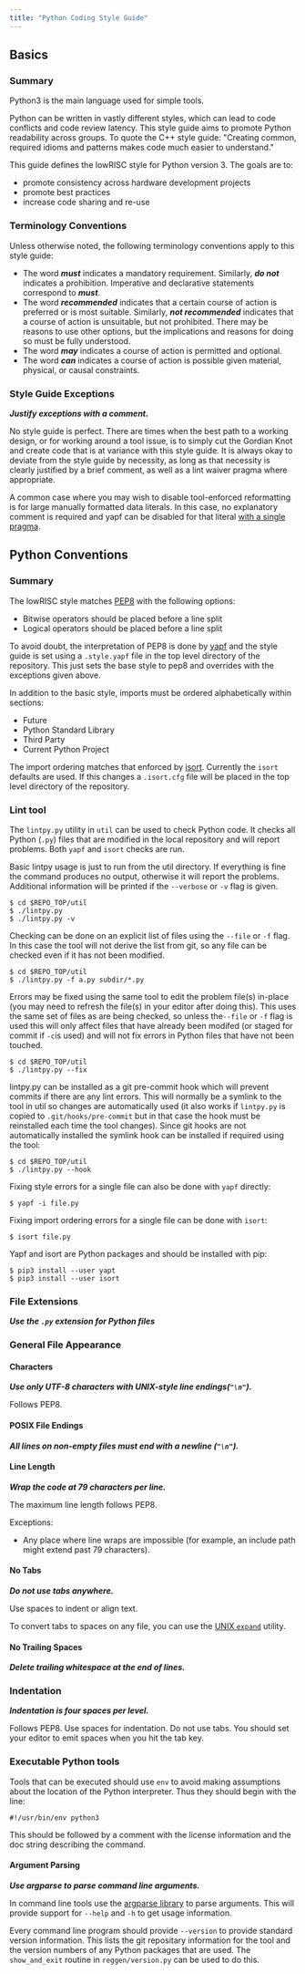 ```yaml
---
title: "Python Coding Style Guide"
---
```


## Basics

### Summary

Python3 is the main language used for simple tools.

Python can be written in vastly different styles, which can lead to code conflicts and code review latency.
This style guide aims to promote Python readability across groups.
To quote the C++ style guide: "Creating common, required idioms and patterns makes code much easier to understand."

This guide defines the lowRISC style for Python version 3.
The goals are to:

*   promote consistency across hardware development projects
*   promote best practices
*   increase code sharing and re-use


### Terminology Conventions

Unless otherwise noted, the following terminology conventions apply to this style guide:

*   The word ***must*** indicates a mandatory requirement.
    Similarly, ***do not*** indicates a prohibition.
    Imperative and declarative statements correspond to ***must***.
*   The word ***recommended*** indicates that a certain course of action is preferred or is most suitable.
    Similarly, ***not recommended*** indicates that a course of action is unsuitable, but not prohibited.
    There may be reasons to use other options, but the implications and reasons for doing so must be fully understood.
*   The word ***may*** indicates a course of action is permitted and optional.
*   The word ***can*** indicates a course of action is possible given material, physical, or causal constraints.

### Style Guide Exceptions

***Justify exceptions with a comment.***

No style guide is perfect.
There are times when the best path to a working design, or for working around a tool issue, is to simply cut the Gordian Knot and create code that is at variance with this style guide.
It is always okay to deviate from the style guide by necessity, as long as that necessity is clearly justified by a brief comment, as well as a lint waiver pragma where appropriate.

A common case where you may wish to disable tool-enforced reformatting is for large manually formatted data literals.
In this case, no explanatory comment is required and yapf can be disabled for that literal [with a single pragma](https://github.com/google/yapf#why-does-yapf-destroy-my-awesome-formatting).

## Python Conventions

### Summary

The lowRISC style matches [PEP8](https://www.python.org/dev/peps/pep-0008/) with the following options:
* Bitwise operators should be placed before a line split
* Logical operators should be placed before a line split

To avoid doubt, the interpretation of PEP8 is done by [yapf](https://github.com/google/yapf) and the style guide is set using a `.style.yapf` file in the top level directory of the repository.
This just sets the base style to pep8 and overrides with the exceptions given above.

In addition to the basic style, imports must be ordered alphabetically within sections:
* Future
* Python Standard Library
* Third Party
* Current Python Project

The import ordering matches that enforced by [isort](https://github.com/timothycrosley/isort).
Currently the `isort` defaults are used.
If this changes a `.isort.cfg` file will be placed in the top level directory of the repository.

### Lint tool

The `lintpy.py` utility in `util` can be used to check Python code.
It checks all Python (`.py`) files that are modified in the local repository and will report problems.
Both `yapf` and `isort` checks are run.

Basic lintpy usage is just to run from the util directory.
If everything is fine the command produces no output, otherwise it will report the problems.
Additional information will be printed if the `--verbose` or `-v` flag is given.

```console
$ cd $REPO_TOP/util
$ ./lintpy.py
$ ./lintpy.py -v
```

Checking can be done on an explicit list of files using the `--file` or `-f` flag.
In this case the tool will not derive the list from git, so any file can be checked even if it has not been modified.

```console
$ cd $REPO_TOP/util
$ ./lintpy.py -f a.py subdir/*.py
```

Errors may be fixed using the same tool to edit the problem file(s) in-place (you may need to refresh the file(s) in your editor after doing this).
This uses the same set of files as are being checked, so unless the`--file` or `-f` flag is used this will only affect files that have already been modifed (or staged for commit if `-c`is used) and will not fix errors in Python files that have not been touched.

```console
$ cd $REPO_TOP/util
$ ./lintpy.py --fix
```

lintpy.py can be installed as a git pre-commit hook which will prevent commits if there are any lint errors.
This will normally be a symlink to the tool in util so changes are automatically used (it also works if `lintpy.py` is copied to `.git/hooks/pre-commit` but in that case the hook must be reinstalled each time the tool changes).
Since git hooks are not automatically installed the symlink hook can be installed if required using the tool:

```console
$ cd $REPO_TOP/util
$ ./lintpy.py --hook
```


Fixing style errors for a single file can also be done with `yapf` directly:
```console
$ yapf -i file.py
```

Fixing import ordering errors for a single file can be done with `isort`:
```console
$ isort file.py
```

Yapf and isort are Python packages and should be installed with pip:

```console
$ pip3 install --user yapt
$ pip3 install --user isort
```

### File Extensions

***Use the `.py` extension for Python files***

### General File Appearance

#### Characters

***Use only UTF-8 characters with UNIX-style line endings(`"\n"`).***

Follows PEP8.

#### POSIX File Endings

***All lines on non-empty files must end with a newline (`"\n"`).***

#### Line Length

***Wrap the code at 79 characters per line.***

The maximum line length follows PEP8.

Exceptions:

-   Any place where line wraps are impossible (for example, an include path might extend past 79 characters).

#### No Tabs

***Do not use tabs anywhere.***

Use spaces to indent or align text.

To convert tabs to spaces on any file, you can use the [UNIX `expand`](http://linux.die.net/man/1/expand) utility.

#### No Trailing Spaces

***Delete trailing whitespace at the end of lines.***

### Indentation

***Indentation is four spaces per level.***

Follows PEP8.
Use spaces for indentation.
Do not use tabs.
You should set your editor to emit spaces when you hit the tab key.

### Executable Python tools

Tools that can be executed should use `env` to avoid making assumptions about the location of the Python interpreter.
Thus they should begin with the line:

```console
#!/usr/bin/env python3
```

This should be followed by a comment with the license information and the doc string describing the command.

#### Argument Parsing

***Use argparse to parse command line arguments.***

In command line tools use the [argparse library](https://docs.python.org/3/library/argparse.html) to parse arguments.
This will provide support for `--help` and `-h` to get usage information.

Every command line program should provide `--version` to provide standard version information.
This lists the git repositary information for the tool and the version numbers of any Python packages that are used.
The `show_and_exit` routine in `reggen/version.py` can be used to do this.
